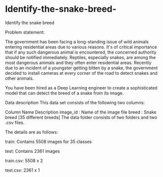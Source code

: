 # Identify-the-snake-breed-
Identify the snake breed 

Problem statement:

The government has been facing a long-standing issue of wild animals entering residential areas due to various reasons. It's of critical importance that if any such dangerous animal is encountered, the concerned authority should be notified immediately. Reptiles, especially snakes, are among the most dangerous animals and they often enter residential areas.  Recently due to an incident of a youngster getting bitten by a snake, the government decided to install cameras at every corner of the road to detect snakes and other animals. 

You have been hired as a Deep Learning engineer to create a sophisticated model that can detect the breed of a snake from its image. 

Data description This data set consists of the following two columns: 

Column Name Description  image_id : Name of the image file breed : Snake breed [35 different breeds]  The data folder consists of two folders and two .csv files.

The details are as follows:  

train: Contains 5508 images for 35 classes 

test: Contains 2361 images  

train.csv: 5508 x 2 

test.csv: 2361 x 1
